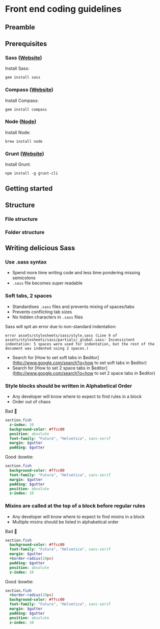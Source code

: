 # Front end coding guidelines

## Preamble

## Prerequisites

### Sass ([Website](http://sass-lang.com))

Install Sass:

`gem install sass`

### Compass ([Website](http://compass-style.org))

Install Compass:

`gem install compass`

### Node ([Node](http://nodejs.org))

Install Node:

`brew install node`

### Grunt ([Website](http://gruntjs.com/))

Install Grunt:

`npm install -g grunt-cli`

## Getting started

## Structure

### File structure

### Folder structure

## Writing delicious Sass

### Use .sass syntax

* Spend more time writing code and less time pondering missing semicolons
* `.sass` file becomes super readable

### Soft tabs, 2 spaces

* Standardises `.sass` files and prevents mixing of spaces/tabs
* Prevents conflicting tab sizes
* No hidden characters in `.sass` files

Sass will spit an error due to non-standard indentation:

```
error assets/stylesheets/sass/style.sass (Line 9 of assets/stylesheets/sass/partials/_global.sass: Inconsistent indentation: 5 spaces were used for indentation, but the rest of the document was indented using 2 spaces.)
```

* Search for [How to set soft tabs in $editor](http://www.google.com/search?q=how to set soft tabs in $editor)
* Search for [How to set 2 space tabs in $editor](http://www.google.com/search?q=how to set 2 space tabs in $editor)

### Style blocks should be written in Alphabetical Order

* Any developer will know where to expect to find rules in a block
* Order out of chaos

Bad :grimacing:

``` sass
section.fish
  z-index: 10
  background-color: #ffcc00
  position: absolute
  font-family: "Futura", "Helvetica", sans-serif
  margin: $gutter
  padding: $gutter
```

Good :bowtie:

``` sass
section.fish
  background-color: #ffcc00
  font-family: "Futura", "Helvetica", sans-serif
  margin: $gutter
  padding: $gutter
  position: absolute
  z-index: 10
```

### Mixins are called at the top of a block before regular rules

* Any developer will know where to expect to find mixins in a block
* Multiple mixins should be listed in alphabetical order

Bad :grimacing:

``` sass
section.fish
  background-color: #ffcc00
  font-family: "Futura", "Helvetica", sans-serif
  margin: $gutter
  +border-radius(20px)
  padding: $gutter
  position: absolute
  z-index: 10
```

Good :bowtie:

``` sass
section.fish
  +border-radius(20px)
  background-color: #ffcc00
  font-family: "Futura", "Helvetica", sans-serif
  margin: $gutter
  padding: $gutter
  position: absolute
  z-index: 10
```

